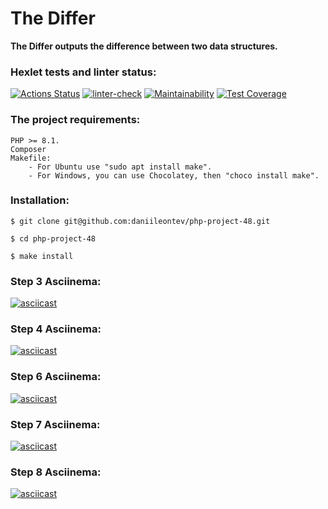### <h1> The Differ</h1>

**The Differ outputs the difference between two data structures.**

### Hexlet tests and linter status:
[![Actions Status](https://github.com/daniileontev/php-project-48/workflows/hexlet-check/badge.svg)](https://github.com/daniileontev/php-project-48/actions) [![linter-check](https://github.com/daniileontev/php-project-48/actions/workflows/linter-check.yml/badge.svg)](https://github.com/daniileontev/php-project-48/actions/workflows/linter-check.yml) [![Maintainability](https://api.codeclimate.com/v1/badges/ceeaa0731314bb5aeda7/maintainability)](https://codeclimate.com/github/daniileontev/php-project-48/maintainability) [![Test Coverage](https://api.codeclimate.com/v1/badges/ceeaa0731314bb5aeda7/test_coverage)](https://codeclimate.com/github/daniileontev/php-project-48/test_coverage)

### The project requirements:
```
PHP >= 8.1.
Composer
Makefile:
    - For Ubuntu use "sudo apt install make".
    - For Windows, you can use Chocolatey, then "choco install make".
```

### Installation:
```
$ git clone git@github.com:daniileontev/php-project-48.git

$ cd php-project-48

$ make install
```

### Step 3 Asciinema:
[![asciicast](https://asciinema.org/a/YOHs8acM7cGBTHt3cQ1462dvh.svg)](https://asciinema.org/a/YOHs8acM7cGBTHt3cQ1462dvh)

### Step 4 Asciinema:
[![asciicast](https://asciinema.org/a/LUhfNnRgNlP2qBSeqCEK4xRWP.svg)](https://asciinema.org/a/LUhfNnRgNlP2qBSeqCEK4xRWP)

### Step 6 Asciinema:
[![asciicast](https://asciinema.org/a/zGS6QvLCOgudXjmenAuKcU9If.svg)](https://asciinema.org/a/zGS6QvLCOgudXjmenAuKcU9If)
### Step 7 Asciinema:
[![asciicast](https://asciinema.org/a/kz5iw8DDSZ7DqNzB7411EIgZI.svg)](https://asciinema.org/a/kz5iw8DDSZ7DqNzB7411EIgZI)
### Step 8 Asciinema:
[![asciicast](https://asciinema.org/a/HG4CaJIGEo2ktxoZ4r9QZGpuH.svg)](https://asciinema.org/a/HG4CaJIGEo2ktxoZ4r9QZGpuH)